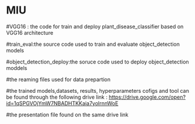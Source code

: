 # MIU
#VGG16 : the code for train and deploy plant_disease_classifier based on VGG16 architecture 


#train_eval:the source code used to train and evaluate object_detection models


#object_detection_deploy:the soruce code used to deploy object_detection moddels

#the reaming files used for data prepartion

#the trained models,datasets, results, hyperparameters cofigs and tool can be found through the following drive link :
https://drive.google.com/open?id=1qSPGVOjYmW7NBADHTKKaia7yolrnnWoE

#the presentation file found on the same drive link

